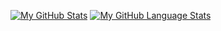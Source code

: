 [![My GitHub Stats](https://github-readme-stats.vercel.app/api/?username=Dnvnky&count_private=true&theme=tokyonight&showicons=true&include_all_commits=true&count_private=true)]()
[![My GitHub Language Stats](https://github-readme-stats.vercel.app/api/top-langs/?username=Dnvnky&langs_count=5&theme=tokyonight&include_all_commits=true&count_private=true)]()
